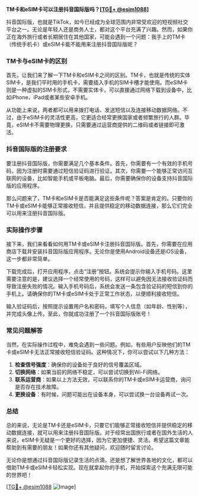 **TM卡和eSIM卡可以注册抖音国际版吗？[[TG💪+ @esim1088](https://t.me/s/esim1088)]**

抖音国际版，也就是TikTok，如今已经成为全球范围内非常受欢迎的短视频社交平台之一。无论是年轻人还是商务人士，都对这个平台充满了兴趣。然而，如果你正在海外旅行或者长期居住在其他国家，可能会遇到一个问题：我手上的TM卡（传统手机卡）或eSIM卡能不能用来注册抖音国际版呢？

### TM卡与eSIM卡的区别

首先，让我们来了解一下TM卡和eSIM卡之间的区别。TM卡，也就是传统的实体SIM卡，是我们平时用的手机卡，需要插入手机的SIM卡槽才能使用。而eSIM卡则是一种虚拟的SIM卡形式，不需要实体卡，可以直接通过网络下载到设备中，比如iPhone、iPad或者某些安卓手机。

从功能上来说，两者都可以用来拨打电话、发送短信以及连接移动数据网络。不过，由于eSIM卡的灵活性更高，它更适合经常更换国家或者频繁旅行的人群。毕竟，eSIM卡不需要物理更换，只需要通过运营商提供的二维码或者链接即可激活。

### 抖音国际版的注册要求

要注册抖音国际版，你需要满足几个基本条件。首先，你需要有一个有效的手机号码，因为注册时需要通过短信验证码进行验证。其次，你需要一个能够正常访问互联网的设备，比如智能手机或平板电脑。最后，你需要确保你的设备支持抖音国际版的应用程序。

那么问题来了，TM卡和eSIM卡是否能满足这些条件呢？答案是肯定的。只要你的TM卡或eSIM卡能够正常接收短信，并且提供稳定的移动数据连接，那么它们完全可以用来注册抖音国际版。

### 实际操作步骤

接下来，我们来看看如何用TM卡或eSIM卡注册抖音国际版。首先，你需要在应用商店下载并安装抖音国际版应用程序。无论你是使用Android设备还是iOS设备，这一步都非常简单。

下载完成后，打开应用程序，点击“注册”按钮。系统会提示你输入手机号码。这里需要注意的是，建议选择一个经常使用的号码，这样可以避免因无法接收验证码而导致注册失败的情况。输入手机号码后，系统会发送一条包含验证码的短信到你的手机上。请确保你的TM卡或eSIM卡处于正常工作状态，以便顺利接收短信。

输入验证码后，按照提示设置用户名和密码，填写个人信息（如年龄、性别等），并完成头像上传。至此，你就成功注册了一个抖音国际版账号！

### 常见问题解答

当然，在实际操作过程中，难免会遇到一些问题。例如，有些用户反映他们的TM卡或eSIM卡无法正常接收短信验证码。这种情况下，你可以尝试以下几种方法：

1. **检查信号强度**：确保你的设备处于良好的信号覆盖区域。
2. **切换网络**：如果当前的网络不稳定，可以尝试切换到Wi-Fi网络。
3. **联系运营商**：如果以上方法无效，可以联系你的TM卡或eSIM卡运营商，询问是否存在技术故障。
4. **更换设备**：有时候，问题可能出在设备本身，可以尝试换一台设备再试一次。

### 总结

总的来说，无论是TM卡还是eSIM卡，只要它们能够正常接收短信并提供稳定的移动数据连接，就可以用来注册抖音国际版。对于经常出国旅行或者在国外生活的人来说，eSIM卡无疑是一个更好的选择，因为它更加便捷、灵活。希望这篇文章能帮助到有需要的朋友！如果你还有其他疑问，欢迎随时留言讨论。

无论你是想通过抖音国际版记录生活的点滴，还是想了解世界各地的文化，都可以借助TM卡或eSIM卡轻松实现。现在就拿起你的手机，开始探索这个充满无限可能的世界吧！

[[TG💪+ @esim1088](https://t.me/s/esim1088) ![Image](https://i.postimg.cc/4NQfJmqS/Snipaste-2025-05-13-00-14-12.png)]